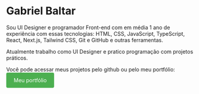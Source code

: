 # Gabriel Baltar

<p>Sou UI Designer e programador Front-end com em média 1 ano de experiência com essas tecnologias: HTML, CSS, JavaScript, TypeScript, React, Next.js, Tailwind CSS, Git e GitHub e outras ferramentas.

Atualmente trabalho como UI Designer e pratico programação com projetos práticos.</p>

<p>Você pode acessar meus projetos pelo github ou pelo meu portfólio: <a href="https://myportfolio-lemon-eight.vercel.app/" style="background-color: #4CAF50; color: white; padding: 12px 20px; text-align: center; text-decoration: none; display: inline-block; border-radius: 4px; cursor: pointer;" target="_blank">Meu portfólio</a></p>


